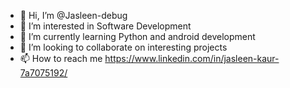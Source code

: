 - 👋 Hi, I’m @Jasleen-debug
- 👀 I’m interested in Software Development
- 🌱 I’m currently learning Python and android development
- 💞️ I’m looking to collaborate on interesting projects
- 📫 How to reach me https://www.linkedin.com/in/jasleen-kaur-7a7075192/ 

<!---
Jasleen-debug/Jasleen-debug is a ✨ special ✨ repository because its `README.md` (this file) appears on your GitHub profile.
You can click the Preview link to take a look at your changes.
--->
